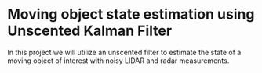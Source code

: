 # Moving object state estimation using Unscented Kalman Filter

In this project we will utilize an unscented filter to estimate the state of a moving object of interest with noisy LIDAR and radar measurements.
